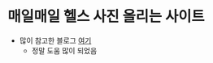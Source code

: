 # 매일매일 헬스 사진 올리는 사이트

- 많이 참고한 블로그 [여기](https://victorydntmd.tistory.com/342?category=764331)
    - 정말 도움 많이 되었음